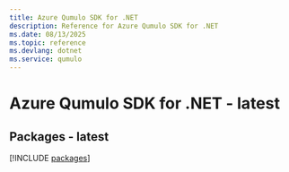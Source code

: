 ```yaml
---
title: Azure Qumulo SDK for .NET
description: Reference for Azure Qumulo SDK for .NET
ms.date: 08/13/2025
ms.topic: reference
ms.devlang: dotnet
ms.service: qumulo
---
```

# Azure Qumulo SDK for .NET - latest
## Packages - latest
[!INCLUDE [packages](qumulo-index.md)]